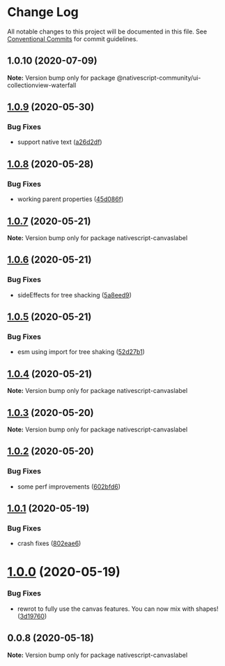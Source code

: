 # Change Log

All notable changes to this project will be documented in this file.
See [Conventional Commits](https://conventionalcommits.org) for commit guidelines.

## 1.0.10 (2020-07-09)

**Note:** Version bump only for package @nativescript-community/ui-collectionview-waterfall





## [1.0.9](https://github.com/farfromrefug/nativescript-canvaslabel/compare/v1.0.8...v1.0.9) (2020-05-30)


### Bug Fixes

* support native text ([a26d2df](https://github.com/farfromrefug/nativescript-canvaslabel/commit/a26d2df1065e5ee1cff417a2806cd8df967351d5))





## [1.0.8](https://github.com/farfromrefug/nativescript-canvaslabel/compare/v1.0.7...v1.0.8) (2020-05-28)


### Bug Fixes

* working parent properties ([45d086f](https://github.com/farfromrefug/nativescript-canvaslabel/commit/45d086ffd9244c585989f46ca9cacf14a8a2a377))





## [1.0.7](https://github.com/farfromrefug/nativescript-canvaslabel/compare/v1.0.6...v1.0.7) (2020-05-21)

**Note:** Version bump only for package nativescript-canvaslabel





## [1.0.6](https://github.com/farfromrefug/nativescript-canvaslabel/compare/v1.0.5...v1.0.6) (2020-05-21)


### Bug Fixes

* sideEffects for tree shacking ([5a8eed9](https://github.com/farfromrefug/nativescript-canvaslabel/commit/5a8eed933397f7b3ab8acd4a05cb063c92e8a9ea))





## [1.0.5](https://github.com/farfromrefug/nativescript-canvaslabel/compare/v1.0.4...v1.0.5) (2020-05-21)


### Bug Fixes

* esm using import for tree shaking ([52d27b1](https://github.com/farfromrefug/nativescript-canvaslabel/commit/52d27b13ca776759f57335cc2167e60e0c0a8b01))





## [1.0.4](https://github.com/farfromrefug/nativescript-canvaslabel/compare/v1.0.3...v1.0.4) (2020-05-21)

**Note:** Version bump only for package nativescript-canvaslabel





## [1.0.3](https://github.com/farfromrefug/nativescript-canvaslabel/compare/v1.0.2...v1.0.3) (2020-05-20)

**Note:** Version bump only for package nativescript-canvaslabel





## [1.0.2](https://github.com/farfromrefug/nativescript-canvaslabel/compare/v1.0.1...v1.0.2) (2020-05-20)


### Bug Fixes

* some perf improvements ([602bfd6](https://github.com/farfromrefug/nativescript-canvaslabel/commit/602bfd615abc12914c954f2d725785774a08b586))





## [1.0.1](https://github.com/farfromrefug/nativescript-canvaslabel/compare/v1.0.0...v1.0.1) (2020-05-19)


### Bug Fixes

* crash fixes ([802eae6](https://github.com/farfromrefug/nativescript-canvaslabel/commit/802eae6b73d6fc531e4236cef286b53246b73bc9))





# [1.0.0](https://github.com/farfromrefug/nativescript-canvaslabel/compare/v0.0.8...v1.0.0) (2020-05-19)


### Bug Fixes

* rewrot to fully use the canvas features. You can now mix with shapes! ([3d19760](https://github.com/farfromrefug/nativescript-canvaslabel/commit/3d19760acaa69d9bd72d6896ec70e8d1c706ff26))





## 0.0.8 (2020-05-18)

**Note:** Version bump only for package nativescript-canvaslabel
